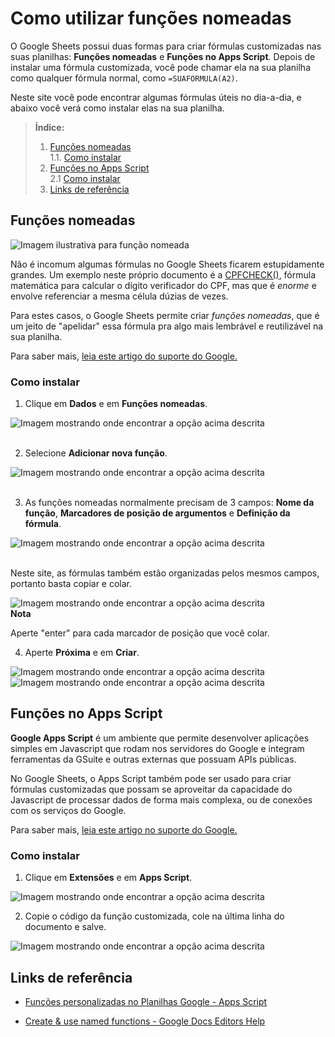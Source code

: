 # Como utilizar funções nomeadas

O Google Sheets possui duas formas para criar fórmulas customizadas nas suas planilhas: **Funções nomeadas** e **Funções no Apps Script**. Depois de instalar uma fórmula customizada, você pode chamar ela na sua planilha como qualquer fórmula normal, como `=SUAFORMULA(A2)`.

Neste site você pode encontrar algumas fórmulas úteis no dia-a-dia, e abaixo você verá como instalar elas na sua planilha.

> **Índice:**
> 
> 1. [Funções nomeadas](#funções-nomeadas)<br>
> 1.1. [Como instalar](#como-instalar)<br>
> 2. [Funções no Apps Script](#funções-no-apps-script)<br>
> 2.1 [Como instalar](#como-instalar-1)<br>
> 3. [Links de referência](#links-de-referência)

## Funções nomeadas

![Imagem ilustrativa para função nomeada](./funcaonomeada.png)

Não é incomum algumas fórmulas no Google Sheets ficarem estupidamente grandes. Um exemplo neste próprio documento é a [CPFCHECK()](../formulas/cpfcheck/main.md), fórmula matemática para calcular o dígito verificador do CPF, mas que é _enorme_ e envolve referenciar a mesma célula dúzias de vezes.

Para estes casos, o Google Sheets permite criar _funções nomeadas_, que é um jeito de "apelidar" essa fórmula pra algo mais lembrável e reutilizável na sua planilha.

Para saber mais, [leia este artigo do suporte do Google.](https://support.google.com/docs/answer/12504534)

### Como instalar

1. Clique em **Dados** e em **Funções nomeadas**.

![Imagem mostrando onde encontrar a opção acima descrita](./funcaonomeada-inst1.png)<br><br>

2. Selecione **Adicionar nova função**.

![Imagem mostrando onde encontrar a opção acima descrita](./funcaonomeada-inst2.png)<br><br>

3. As funções nomeadas normalmente precisam de 3 campos: **Nome da função**, **Marcadores de posição de argumentos** e **Definição da fórmula**. 

![Imagem mostrando onde encontrar a opção acima descrita](./funcaonomeada-inst3.png)<br><br>

Neste site, as fórmulas também estão organizadas pelos mesmos campos, portanto basta copiar e colar.

<img alt="Imagem mostrando onde encontrar a opção acima descrita" src="./funcaonomeada-inst4.png" style="border: 1px solid var(--fg)">

<div class="note">
<b>Nota</b>

Aperte "enter" para cada marcador de posição que você colar.
</div>

4. Aperte **Próxima** e em **Criar**.

![Imagem mostrando onde encontrar a opção acima descrita](./funcaonomeada-inst5.png)
![Imagem mostrando onde encontrar a opção acima descrita](./funcaonomeada-inst6.png)

## Funções no Apps Script

**Google Apps Script** é um ambiente que permite desenvolver aplicações simples em Javascript que rodam nos servidores do Google e integram ferramentas da GSuite e outras externas que possuam APIs públicas.

No Google Sheets, o Apps Script também pode ser usado para criar fórmulas customizadas que possam se aproveitar da capacidade do Javascript de processar dados de forma mais complexa, ou de conexões com os serviços do Google.

Para saber mais, [leia este artigo no suporte do Google.](https://developers.google.com/apps-script/guides/sheets/functions?hl=pt-br)

### Como instalar

1. Clique em **Extensões** e em **Apps Script**.

![Imagem mostrando onde encontrar a opção acima descrita](./funcaonomeada-inst7.png)

2. Copie o código da função customizada, cole na última linha do documento e salve.

![Imagem mostrando onde encontrar a opção acima descrita](./funcaonomeada-inst8.png)

## Links de referência

- [Funções personalizadas no Planilhas Google - Apps Script](https://developers.google.com/apps-script/guides/sheets/functions?hl=pt-br)

- [Create & use named functions - Google Docs Editors Help](https://support.google.com/docs/answer/12504534)